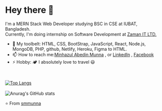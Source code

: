 # Hey there 👋

I'm a MERN Stack Web Developer studying BSC in CSE at IUBAT, Bangladesh. <br>
Currently, I'm doing internship on Software Development at [Zaman IT LTD.](https://www.zaman-it.com/)

- 🧰 My toolbelt: HTML, CSS, BootStrap, JavaScript, React, Node.js, MongoDB, PHP, github, Netlify, Heroku, Figma to HTML.
- 📫 How to reach me:[Minhazul Abedin Munna](mailto:minhazulabedinmunna@gmail.com?subject=[GitHub]%20Emergency%20Contact%20..!!) , or [LinkedIn](https://www.linkedin.com/in/minhazul-abedin-munna-77181b178) , [Facebook](https://www.facebook.com/smmunna21)
- ⚡ Hobby: :camping: I absolutely love to travel 😃
<br>

[![Top Langs](https://github-readme-stats.vercel.app/api/top-langs/?username=smmunna&layout=compact&langs_count=6&theme=cobalt2)](https://github.com/smmunna/github-readme-stats)
<br> <br>
![Anurag's GitHub stats](https://github-readme-stats.vercel.app/api?username=smmunna&show_icons=true&theme=radical)

⭐️ From [smmunna](https://github.com/smmunna)
